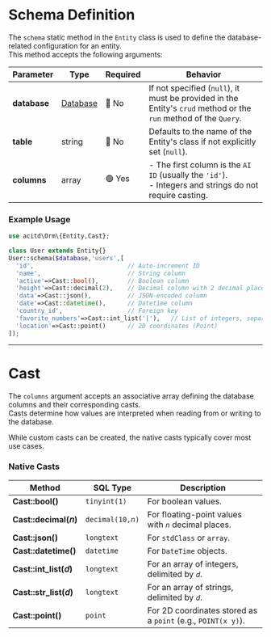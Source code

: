 # Schema Definition

The `schema` static method in the `Entity` class is used to define the database-related configuration for an entity.  
This method accepts the following arguments:

| Parameter | Type                       | Required  | Behavior                                                                                      |
|-----------|----------------------------|-----------|-----------------------------------------------------------------------------------------------|
| **database** | [Database](database.md)   | 🔴 No      | If not specified (`null`), it must be provided in the Entity's `crud` method or the `run` method of the `Query`. |
| **table**    | string                     | 🔴 No      | Defaults to the name of the Entity's class if not explicitly set (`null`).                     |
| **columns**  | array                      | 🟢 Yes     | - The first column is the `AI ID` (usually the `'id'`).<br>- Integers and strings do not require casting. |

### Example Usage
```php
use acitd\Orm\{Entity,Cast};

class User extends Entity{}
User::schema($database,'users',[
  'id',                          // Auto-increment ID
  'name',                        // String column
  'active'=>Cast::bool(),        // Boolean column
  'height'=>Cast::decimal(2),    // Decimal column with 2 decimal places
  'data'=>Cast::json(),          // JSON-encoded column
  'date'=>Cast::datetime(),      // Datetime column
  'country_id',                  // Foreign key
  'favorite_numbers'=>Cast::int_list('|'),   // List of integers, separated by '|'
  'location'=>Cast::point()      // 2D coordinates (Point)
]);
```

---

# Cast

The `columns` argument accepts an associative array defining the database columns and their corresponding casts.  
Casts determine how values are interpreted when reading from or writing to the database.  

While custom casts can be created, the native casts typically cover most use cases.

### Native Casts

| Method                     | SQL Type                | Description                                                 |
|----------------------------|-------------------------|-------------------------------------------------------------|
| **Cast::bool()**           | `tinyint(1)`           | For boolean values.                                         |
| **Cast::decimal(𝘯)**       | `decimal(10,𝘯)`        | For floating-point values with `𝘯` decimal places.          |
| **Cast::json()**           | `longtext`             | For `stdClass` or `array`.                                  |
| **Cast::datetime()**       | `datetime`             | For `DateTime` objects.                                     |
| **Cast::int_list(𝘥)**      | `longtext`             | For an array of integers, delimited by `𝘥`.                 |
| **Cast::str_list(𝘥)**      | `longtext`             | For an array of strings, delimited by `𝘥`.                  |
| **Cast::point()**          | `point`                | For 2D coordinates stored as a `point` (e.g., `POINT(x y)`).|
